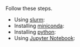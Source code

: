 Follow these steps.

* Using [slurm](../modules/slurm.md): 
* Installing [miniconda]( ../modules/miniconda.md):
* Installing [python](../modules/python.md): 
* Using [Jupyter Notebook](../modules/jupyter.md):
